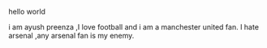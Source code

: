 hello world 

i am ayush preenza ,I love football and i am a manchester united fan. I hate arsenal ,any arsenal fan is my enemy.
